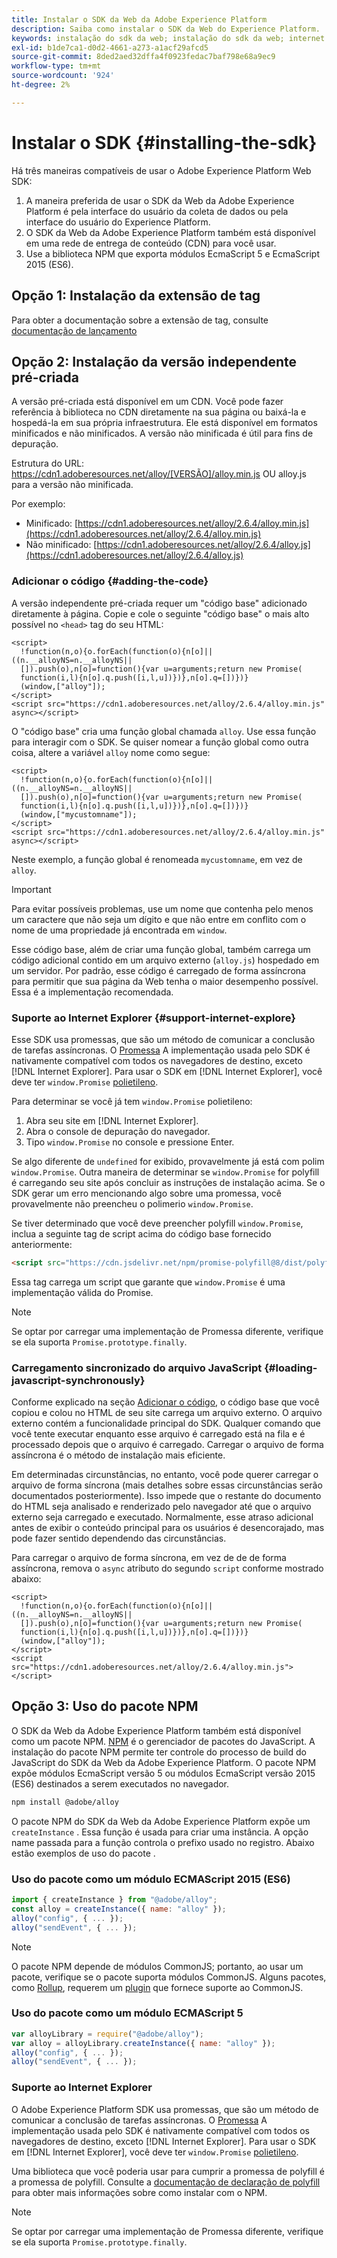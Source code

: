 ```yaml
---
title: Instalar o SDK da Web da Adobe Experience Platform
description: Saiba como instalar o SDK da Web do Experience Platform.
keywords: instalação do sdk da web; instalação do sdk da web; internet explorer; promessa; pacote npm
exl-id: b1de7ca1-d0d2-4661-a273-a1acf29afcd5
source-git-commit: 8ded2aed32dffa4f0923fedac7baf798e68a9ec9
workflow-type: tm+mt
source-wordcount: '924'
ht-degree: 2%

---
```


# Instalar o SDK {#installing-the-sdk}

Há três maneiras compatíveis de usar o Adobe Experience Platform Web SDK:

1. A maneira preferida de usar o SDK da Web da Adobe Experience Platform é pela interface do usuário da coleta de dados ou pela interface do usuário do Experience Platform.
1. O SDK da Web da Adobe Experience Platform também está disponível em uma rede de entrega de conteúdo (CDN) para você usar.
1. Use a biblioteca NPM que exporta módulos EcmaScript 5 e EcmaScript 2015 (ES6).

## Opção 1: Instalação da extensão de tag

Para obter a documentação sobre a extensão de tag, consulte [documentação de lançamento](../../tags/extensions/web/sdk/overview.md)

## Opção 2: Instalação da versão independente pré-criada

A versão pré-criada está disponível em um CDN. Você pode fazer referência à biblioteca no CDN diretamente na sua página ou baixá-la e hospedá-la em sua própria infraestrutura. Ele está disponível em formatos minificados e não minificados. A versão não minificada é útil para fins de depuração.

Estrutura do URL: https://cdn1.adoberesources.net/alloy/[VERSÃO]/alloy.min.js OU alloy.js para a versão não minificada.

Por exemplo:


* Minificado: [https://cdn1.adoberesources.net/alloy/2.6.4/alloy.min.js](https://cdn1.adoberesources.net/alloy/2.6.4/alloy.min.js)
* Não minificado: [https://cdn1.adoberesources.net/alloy/2.6.4/alloy.js](https://cdn1.adoberesources.net/alloy/2.6.4/alloy.js)


### Adicionar o código {#adding-the-code}

A versão independente pré-criada requer um &quot;código base&quot; adicionado diretamente à página. Copie e cole o seguinte &quot;código base&quot; o mais alto possível no `<head>` tag do seu HTML:

```markup
<script>
  !function(n,o){o.forEach(function(o){n[o]||((n.__alloyNS=n.__alloyNS||
  []).push(o),n[o]=function(){var u=arguments;return new Promise(
  function(i,l){n[o].q.push([i,l,u])})},n[o].q=[])})}
  (window,["alloy"]);
</script>
<script src="https://cdn1.adoberesources.net/alloy/2.6.4/alloy.min.js" async></script>
```

O &quot;código base&quot; cria uma função global chamada `alloy`. Use essa função para interagir com o SDK. Se quiser nomear a função global como outra coisa, altere a variável `alloy` nome como segue:

```markup
<script>
  !function(n,o){o.forEach(function(o){n[o]||((n.__alloyNS=n.__alloyNS||
  []).push(o),n[o]=function(){var u=arguments;return new Promise(
  function(i,l){n[o].q.push([i,l,u])})},n[o].q=[])})}
  (window,["mycustomname"]);
</script>
<script src="https://cdn1.adoberesources.net/alloy/2.6.4/alloy.min.js" async></script>
```

Neste exemplo, a função global é renomeada `mycustomname`, em vez de `alloy`.

>[!IMPORTANT]
>
>Para evitar possíveis problemas, use um nome que contenha pelo menos um caractere que não seja um dígito e que não entre em conflito com o nome de uma propriedade já encontrada em `window`.

Esse código base, além de criar uma função global, também carrega um código adicional contido em um arquivo externo \(`alloy.js`\) hospedado em um servidor. Por padrão, esse código é carregado de forma assíncrona para permitir que sua página da Web tenha o maior desempenho possível. Essa é a implementação recomendada.

### Suporte ao Internet Explorer {#support-internet-explore}

Esse SDK usa promessas, que são um método de comunicar a conclusão de tarefas assíncronas. O [Promessa](https://developer.mozilla.org/pt-BR/docs/Web/JavaScript/Reference/Global_Objects/Promise) A implementação usada pelo SDK é nativamente compatível com todos os navegadores de destino, exceto [!DNL Internet Explorer]. Para usar o SDK em [!DNL Internet Explorer], você deve ter `window.Promise` [polietileno](https://remysharp.com/2010/10/08/what-is-a-polyfill).

Para determinar se você já tem `window.Promise` polietileno:

1. Abra seu site em [!DNL Internet Explorer].
1. Abra o console de depuração do navegador.
1. Tipo `window.Promise` no console e pressione Enter.

Se algo diferente de `undefined` for exibido, provavelmente já está com polim `window.Promise`. Outra maneira de determinar se `window.Promise` for polyfill é carregando seu site após concluir as instruções de instalação acima. Se o SDK gerar um erro mencionando algo sobre uma promessa, você provavelmente não preencheu o polimerio `window.Promise`.

Se tiver determinado que você deve preencher polyfill `window.Promise`, inclua a seguinte tag de script acima do código base fornecido anteriormente:

```html
<script src="https://cdn.jsdelivr.net/npm/promise-polyfill@8/dist/polyfill.min.js"></script>
```

Essa tag carrega um script que garante que `window.Promise` é uma implementação válida do Promise.

>[!NOTE]
>
>Se optar por carregar uma implementação de Promessa diferente, verifique se ela suporta `Promise.prototype.finally`.

### Carregamento sincronizado do arquivo JavaScript {#loading-javascript-synchronously}

Conforme explicado na seção [Adicionar o código](#adding-the-code), o código base que você copiou e colou no HTML de seu site carrega um arquivo externo. O arquivo externo contém a funcionalidade principal do SDK. Qualquer comando que você tente executar enquanto esse arquivo é carregado está na fila e é processado depois que o arquivo é carregado. Carregar o arquivo de forma assíncrona é o método de instalação mais eficiente.

Em determinadas circunstâncias, no entanto, você pode querer carregar o arquivo de forma síncrona \(mais detalhes sobre essas circunstâncias serão documentados posteriormente\). Isso impede que o restante do documento do HTML seja analisado e renderizado pelo navegador até que o arquivo externo seja carregado e executado. Normalmente, esse atraso adicional antes de exibir o conteúdo principal para os usuários é desencorajado, mas pode fazer sentido dependendo das circunstâncias.

Para carregar o arquivo de forma síncrona, em vez de de de forma assíncrona, remova o `async` atributo do segundo `script` conforme mostrado abaixo:

```markup
<script>
  !function(n,o){o.forEach(function(o){n[o]||((n.__alloyNS=n.__alloyNS||
  []).push(o),n[o]=function(){var u=arguments;return new Promise(
  function(i,l){n[o].q.push([i,l,u])})},n[o].q=[])})}
  (window,["alloy"]);
</script>
<script src="https://cdn1.adoberesources.net/alloy/2.6.4/alloy.min.js"></script>
```

## Opção 3: Uso do pacote NPM

O SDK da Web da Adobe Experience Platform também está disponível como um pacote NPM. [NPM](https://www.npmjs.com) é o gerenciador de pacotes do JavaScript. A instalação do pacote NPM permite ter controle do processo de build do JavaScript do SDK da Web da Adobe Experience Platform. O pacote NPM expõe módulos EcmaScript versão 5 ou módulos EcmaScript versão 2015 (ES6) destinados a serem executados no navegador.

```bash
npm install @adobe/alloy
```

O pacote NPM do SDK da Web da Adobe Experience Platform expõe um `createInstance` . Essa função é usada para criar uma instância. A opção name passada para a função controla o prefixo usado no registro. Abaixo estão exemplos de uso do pacote .

### Uso do pacote como um módulo ECMAScript 2015 (ES6)

```javascript
import { createInstance } from "@adobe/alloy";
const alloy = createInstance({ name: "alloy" });
alloy("config", { ... });
alloy("sendEvent", { ... });
```

>[!NOTE]
>
>O pacote NPM depende de módulos CommonJS; portanto, ao usar um pacote, verifique se o pacote suporta módulos CommonJS. Alguns pacotes, como [Rollup](https://rollupjs.org), requerem um [plugin](https://www.npmjs.com/package/@rollup/plugin-commonjs) que fornece suporte ao CommonJS.

### Uso do pacote como um módulo ECMAScript 5

```javascript
var alloyLibrary = require("@adobe/alloy");
var alloy = alloyLibrary.createInstance({ name: "alloy" });
alloy("config", { ... });
alloy("sendEvent", { ... });
```

### Suporte ao Internet Explorer

O Adobe Experience Platform SDK usa promessas, que são um método de comunicar a conclusão de tarefas assíncronas. O [Promessa](https://developer.mozilla.org/en-US/docs/Web/JavaScript/Reference/Global_Objects/Promise) A implementação usada pelo SDK é nativamente compatível com todos os navegadores de destino, exceto [!DNL Internet Explorer]. Para usar o SDK em [!DNL Internet Explorer], você deve ter `window.Promise` [polietileno](https://remysharp.com/2010/10/08/what-is-a-polyfill).

Uma biblioteca que você poderia usar para cumprir a promessa de polyfill é a promessa de polyfill. Consulte a [documentação de declaração de polyfill](https://www.npmjs.com/package/promise-polyfill) para obter mais informações sobre como instalar com o NPM.

>[!NOTE]
>
>Se optar por carregar uma implementação de Promessa diferente, verifique se ela suporta `Promise.prototype.finally`.
